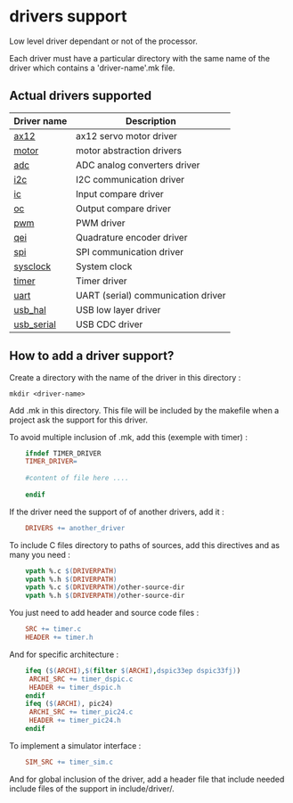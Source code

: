 # drivers support

Low level driver dependant or not of the processor.

Each driver must have a particular directory with the same name of the driver which contains a 'driver-name'.mk file.

## Actual drivers supported

|Driver name|Description|
|-----------|-----------|
|[ax12](ax12/README.md)|ax12 servo motor driver|
|[motor](motor/README.md)|motor abstraction drivers|
|[adc](adc/README.md)|ADC analog converters driver|
|[i2c](i2c/README.md)|I2C communication driver|
|[ic](ic/README.md)|Input compare driver|
|[oc](oc/README.md)|Output compare driver|
|[pwm](pwm/README.md)|PWM driver|
|[qei](qei/README.md)|Quadrature encoder driver|
|[spi](spi/README.md)|SPI communication driver|
|[sysclock](sysclock/README.md)|System clock|
|[timer](timer/README.md)|Timer driver|
|[uart](uart/README.md)|UART (serial) communication driver|
|[usb_hal](usb_hal/README.md)|USB low layer driver|
|[usb_serial](usb_serial/README.md)|USB CDC driver|

## How to add a driver support?
Create a directory with the name of the driver in this directory :

	mkdir <driver-name>

Add <driver-name>.mk in this directory. This file will be included by the makefile when a project ask the support for this driver.

To avoid multiple inclusion of <driver-name>.mk, add this (exemple with timer) :

```Makefile
	ifndef TIMER_DRIVER
	TIMER_DRIVER=
	
	#content of file here ....
	
	endif
```

If the driver need the support of of another drivers, add it :

```Makefile
	DRIVERS += another_driver
```

To include C files directory to paths of sources, add this directives and as many you need :

```Makefile
	vpath %.c $(DRIVERPATH)
	vpath %.h $(DRIVERPATH)
	vpath %.c $(DRIVERPATH)/other-source-dir
	vpath %.h $(DRIVERPATH)/other-source-dir
```

You just need to add header and source code files :

```Makefile
	SRC += timer.c
	HEADER += timer.h
```

And for specific architecture :

```Makefile
	ifeq ($(ARCHI),$(filter $(ARCHI),dspic33ep dspic33fj))
	 ARCHI_SRC += timer_dspic.c
	 HEADER += timer_dspic.h
	endif
	ifeq ($(ARCHI), pic24)
	 ARCHI_SRC += timer_pic24.c
	 HEADER += timer_pic24.h
	endif
```

To implement a simulator interface :

```Makefile
	SIM_SRC += timer_sim.c
```

And for global inclusion of the driver, add a header file that include needed include files of the support in include/driver/.
